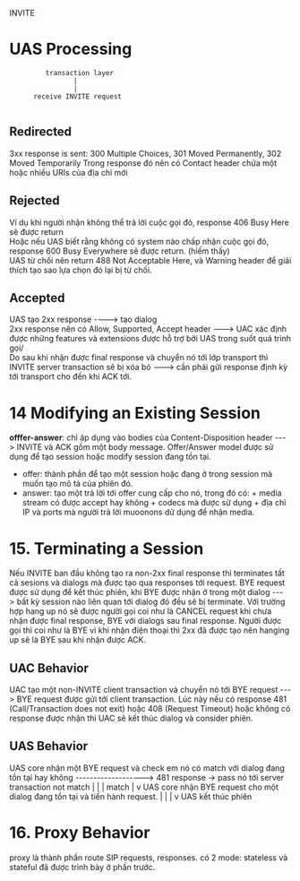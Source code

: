 INVITE
# UAS Processing
```
         transaction layer
                |
                |
      receive INVITE request
      
```
## Redirected
3xx response is sent: 300 Multiple Choices, 301 Moved Permanently, 302 Moved Temporarily
Trong response đó nên có Contact header chứa một hoặc nhiều URIs của địa chỉ mới 
## Rejected
Ví dụ khi người nhận không thể trả lời cuộc gọi đó, response 406 Busy Here sẽ được return \
Hoặc nếu UAS biết rằng không có system nào chấp nhận cuộc gọi đó, response 600 Busy Everywhere sẽ được return. (hiếm thấy) \
UAS từ chối nên return 488 Not Acceptable Here, và Warning header để giải thích tạo sao lựa chọn đó lại bị từ chối. 
## Accepted
UAS tạo 2xx response ----> tạo dialog \
2xx response nên có Allow, Supported, Accept header ---> UAC xác định được những features và extensions được hỗ trợ bởi UAS trong suốt quá trình gọi/ \
Do sau khi nhận được final response và chuyển nó tới lớp transport thì INVITE server transaction sẽ bị xóa bỏ ---> cần phải gửi response định kỳ tới transport cho đến khi ACK tới. 
# 14 Modifying an Existing Session
**offfer-answer**: chỉ áp dụng vào bodies của Content-Disposition header ---> INVITE và ACK gồm một body message. 
Offer/Answer model được sử dụng để tạo session hoặc modify session đang tồn tại. 
- offer: thành phần để tạo một session hoặc  đang ở trong session mà muốn tạo mô tả của phiên đó. 
- answer: tạo một trả lời tới offer cung cấp cho nó, trong đó có:
          + media stream có được accept hay không
          + codecs mà được sử dụng
          + địa chỉ IP và ports mà người trả lời muoonons dử dụng để nhận media. 

# 15. Terminating a Session
Nếu INVITE ban đầu không tạo ra non-2xx final response thì terminates tất cả sesions và dialogs mà được tạo qua responses tới request. 
BYE request được sử dụng để kết thúc phiên, khi BYE được nhận ở trong một dialog ---> bất kỳ session nào liên quan tới dialog đó đều sẽ bị terminate. 
Với trường hợp hang up nó sẽ được người gọi coi như là CANCEL request khi chưa nhận được final response, BYE với dialogs sau final response. Người được gọi thì coi như là BYE vì khi nhận điện thoại thì 2xx đã được tạo nên hanging up sẽ là BYE sau khi nhận được ACK. 
## UAC Behavior
UAC tạo một non-INVITE client transaction và chuyển nó tới BYE request ---> BYE request được gửi tới client transaction. 
Lúc này nếu có response 481 (Call/Transaction does not exit) hoặc 408 (Request Timeout) hoặc không có response được nhận thì UAC sẽ kết thúc dialog và consider phiên. 
## UAS Behavior
UAS core nhận một BYE request và check em nó có match với 
dialog đang tồn tại hay không              -------------------> 481 response -> pass nó tới server transaction 
                                                   not match 
                  |
                  |
                  | match
                  |
                  v
        UAS core nhận BYE request cho một dialog đang tồn tại
        và tiến hành request. 
                  |
                  |
                  |
                  v
        UAS kết thúc phiên
        
        
# 16. Proxy Behavior
proxy là thành phần route SIP requests, responses. 
có 2 mode: stateless và stateful đã được trình bày ở phần trước. 

                  
                      




